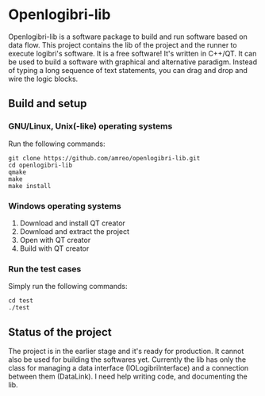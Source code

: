 # Openlogibri-lib
Openlogibri-lib is a software package to build and run software based on data flow.
This project contains the lib of the project and the runner to execute logibri's software.
It is a free software! 
It's written in C++/QT.
It can be used to build a software with graphical and alternative paradigm. Instead of typing a long sequence of text statements, you can drag and drop and wire the logic blocks.
## Build and setup
### GNU/Linux, Unix(-like) operating systems
Run the following commands:
```shell
git clone https://github.com/amreo/openlogibri-lib.git
cd openlogibri-lib
qmake
make
make install
```
### Windows operating systems
1. Download and install QT creator
2. Download and extract the project
3. Open with QT creator
4. Build with QT creator

### Run the test cases
Simply run the following commands:
```shell
cd test
./test
```
## Status of the project
The project is in the earlier stage and it's ready for production. It cannot also be used for building the softwares yet. 
Currently the lib has only the class for managing a data interface (IOLogibriInterface) and a connection between them (DataLink).
I need help writing code, and documenting the lib.

